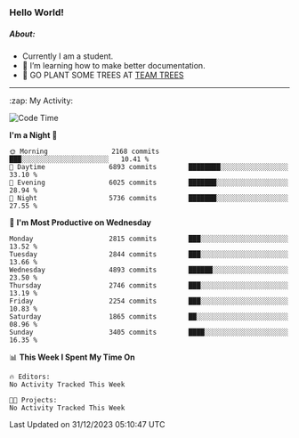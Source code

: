 ### Hello World!

##### About:
- Currently I am a student.
- 🌱 I’m learning how to make better documentation.
- 🌱 GO PLANT SOME TREES AT [TEAM TREES](https://teamtrees.org/)

---
  <summary>:zap: My Activity:</summary>
  
<!--START_SECTION:waka-->
![Code Time](http://img.shields.io/badge/Code%20Time-1%2C267%20hrs%2050%20mins-blue)

**I'm a Night 🦉** 

```text
🌞 Morning                2168 commits        ███░░░░░░░░░░░░░░░░░░░░░░   10.41 % 
🌆 Daytime                6893 commits        ████████░░░░░░░░░░░░░░░░░   33.10 % 
🌃 Evening                6025 commits        ███████░░░░░░░░░░░░░░░░░░   28.94 % 
🌙 Night                  5736 commits        ███████░░░░░░░░░░░░░░░░░░   27.55 % 
```
📅 **I'm Most Productive on Wednesday** 

```text
Monday                   2815 commits        ███░░░░░░░░░░░░░░░░░░░░░░   13.52 % 
Tuesday                  2844 commits        ███░░░░░░░░░░░░░░░░░░░░░░   13.66 % 
Wednesday                4893 commits        ██████░░░░░░░░░░░░░░░░░░░   23.50 % 
Thursday                 2746 commits        ███░░░░░░░░░░░░░░░░░░░░░░   13.19 % 
Friday                   2254 commits        ███░░░░░░░░░░░░░░░░░░░░░░   10.83 % 
Saturday                 1865 commits        ██░░░░░░░░░░░░░░░░░░░░░░░   08.96 % 
Sunday                   3405 commits        ████░░░░░░░░░░░░░░░░░░░░░   16.35 % 
```


📊 **This Week I Spent My Time On** 

```text
🔥 Editors: 
No Activity Tracked This Week

🐱‍💻 Projects: 
No Activity Tracked This Week
```


 Last Updated on 31/12/2023 05:10:47 UTC
<!--END_SECTION:waka-->
